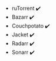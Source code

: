 * ruTorrent :heavy_check_mark:
* Bazarr :heavy_check_mark:
* Couchpotato :heavy_check_mark:
* Jacket :heavy_check_mark:
* Radarr :heavy_check_mark:
* Sonarr :heavy_check_mark: